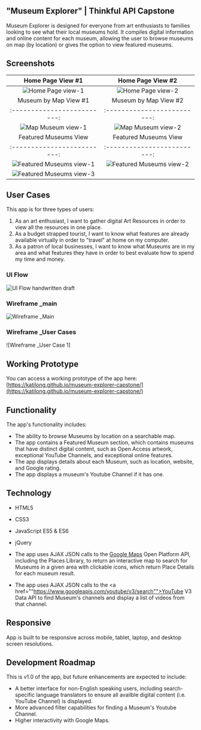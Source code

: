 ## "Museum Explorer" | Thinkful API Capstone
Museum Explorer is designed for everyone from art enthusiasts to families looking to see what their local museums hold. It compiles digital information and online content for each museum, allowing the user to browse museums on map (by location) or gives the option to view featured museums.

## Screenshots

Home Page View #1 | Home Page View #2
:-------------------------:|:-------------------------:
![Home Page view-1](https://github.com/KatiLong/museum-explorer-capstone/blob/master/readme-images/home-page-1.jpg)  |  ![Home Page view-2](https://github.com/KatiLong/museum-explorer-capstone/blob/master/readme-images/home-page-2.jpg)
Museum by Map View #1 | Museum by Map View #2
:-------------------------:|:-------------------------:
![Map Museum view-1](https://github.com/KatiLong/museum-explorer-capstone/blob/master/readme-images/map-museum-1.jpg) | ![Map Museum view-2](https://github.com/KatiLong/museum-explorer-capstone/blob/master/readme-images/map-museum-2.jpg)
Featured Museums View  | Featured Museums View
:-------------------------:|:-------------------------:
![Featured Museums view-1](https://github.com/KatiLong/museum-explorer-capstone/blob/master/readme-images/featured-museum-1.jpg) | ![Featured Museums view-2](https://github.com/KatiLong/museum-explorer-capstone/blob/master/readme-images/featured-museum-2.jpg)
![Featured Museums view-3](https://github.com/KatiLong/museum-explorer-capstone/blob/master/readme-images/featured-museum-3.jpg) |

## User Cases
This app is for three types of users:
1. As an art enthusiast, I want to gather digital Art Resources in order to view all the resources in one place.
2. As a budget strapped tourist, I want to know what features are already available virtually in order to "travel" at home on my computer.
3. As a patron of local businesses, I want to know what Museums are in my area and what features they have in order to best evaluate how to spend my time and money.

### UI Flow
![UI Flow handwritten draft](https://github.com/KatiLong/museum-explorer-capstone/blob/master/readme-images/FullSizeRender%2011.jpg)
### Wireframe _main
![Wireframe _Main](https://github.com/KatiLong/museum-explorer-capstone/blob/master/readme-images/Wireframev1.jpg)
### Wireframe _User Cases
![Wireframe _User Case 1]

## Working Prototype
You can access a working prototype of the app here: [https://katilong.github.io/museum-explorer-capstone/](https://katilong.github.io/museum-explorer-capstone/)

## Functionality
The app's functionality includes:
* The ability to browse Museums by location on a searchable map.
* The app contains a Featured Museum section, which contains museums that have distinct digital content, such as Open Access artwork, exceptional YouTube Channels, and exceptional online features.
* The app displays details about each Museum, such as location, website, and Google rating.
* The app displays a museum's Youtube Channel if it has one.

## Technology
* HTML5
* CSS3
* JavaScript ES5 & ES6
* jQuery

* The app uses AJAX JSON calls to the <a href="https://maps.googleapis.com/maps/api">Google Maps</a> Open Platform API, including the Places Library, to return an interactive map to search for Museums in a given area with clickable icons, which return Place Details for each museum result.
* The app uses AJAX JSON calls to the <a href=""https://www.googleapis.com/youtube/v3/search"">YouTube</a> V3 Data API to find Museum's channels and display a list of videos from that channel.

## Responsive
App is built to be responsive across mobile, tablet, laptop, and desktop screen resolutions.

## Development Roadmap
This is v1.0 of the app, but future enhancements are expected to include:
* A better interface for non-English speaking users, including search-specific language translators to ensure all availble digital content (i.e. YouTube Channel) is displayed.
* More advanced filter capabilities for finding a Museum's Youtube Channel.
* Higher interactivity with Google Maps.
